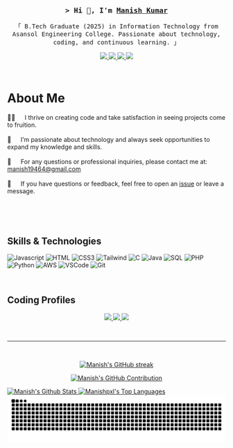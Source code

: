 <!-- Intro  -->
<h3 align="center">
    <samp>&gt; Hi 👋, I'm
        <b><a target="_blank" href="https://manishpxl.github.io/Portfolio-Manish-Kumar/">Manish Kumar</a></b>
    </samp>
</h3>

<p align="center">
    <samp>「 B.Tech Graduate (2025) in Information Technology from Asansol Engineering College. Passionate about technology, coding, and continuous learning. 」
    </samp>
</p>

<p align="center">
    <a href="https://manishpxl.github.io/Portfolio-Manish-Kumar/" target="blank">
        <img src="https://img.shields.io/badge/Website-DC143C?style=for-the-badge&logo=medium&logoColor=white"/>
    </a>
    <a href="https://www.linkedin.com/in/manish-kumar-7b0535229/" target="_blank">
        <img src="https://img.shields.io/badge/LinkedIn-0077B5?style=for-the-badge&logo=linkedin&logoColor=white"/>
    </a>
    <a href="https://x.com/manishpxl" target="_blank">
        <img src="https://img.shields.io/badge/Twitter-1DA1F2?style=for-the-badge&logo=twitter&logoColor=white"/>
    </a>
    <a href="https://www.instagram.com/manish.pxl" target="_blank">
        <img src="https://img.shields.io/badge/Instagram-fe4164?style=for-the-badge&logo=instagram&logoColor=white"/>
    </a> 
</p>
<br />

<!-- About Section -->
# About Me

<p>
 👨‍💻 &emsp; I thrive on creating code and take satisfaction in seeing projects come to fruition. <br/><br/>
 🌟 &emsp; I’m passionate about technology and always seek opportunities to expand my knowledge and skills. <br/><br/>
 📧 &emsp; For any questions or professional inquiries, please contact me at: <a href="mailto:manish19464@gmail.com">manish19464@gmail.com</a> <br/><br/>
 💬 &emsp; If you have questions or feedback, feel free to open an <a href="https://github.com/manishpxl/contact-repository-/issues">issue</a> or leave a message.
</p>

<br/>
<br/>
<br/>

## Skills & Technologies

![Javascript](https://img.shields.io/badge/Javascript-F0DB4F?style=for-the-badge&labelColor=black&logo=javascript&logoColor=F0DB4F)
![HTML](https://img.shields.io/badge/HTML5-E34F26?style=for-the-badge&logo=html5&logoColor=white)
![CSS3](https://img.shields.io/badge/CSS3-1572B6?style=for-the-badge&logo=css3&logoColor=white)
![Tailwind](https://img.shields.io/badge/Tailwind_CSS-092749?style=for-the-badge&logo=tailwindcss&logoColor=06B6D4&labelColor=000000)
![C](https://img.shields.io/badge/C-A8B9CC?style=for-the-badge&logo=c&logoColor=white)
![Java](https://img.shields.io/badge/Java-007396?style=for-the-badge&logo=openjdk&logoColor=white)
![SQL](https://img.shields.io/badge/SQL-4479A1?style=for-the-badge&logo=mysql&logoColor=white)
![PHP](https://img.shields.io/badge/PHP-777BB4?style=for-the-badge&logo=php&logoColor=white)
![Python](https://img.shields.io/badge/Python-3776AB?style=for-the-badge&logo=python&logoColor=white)
![AWS](https://img.shields.io/badge/AWS-232F3E?style=for-the-badge&logo=amazonaws&logoColor=white)
![VSCode](https://img.shields.io/badge/Visual_Studio-0078d7?style=for-the-badge&logo=visual%20studio&logoColor=white)
![Git](https://img.shields.io/badge/Git-F05032?style=for-the-badge&logo=git&logoColor=white)

<br/>

## Coding Profiles

<p align="center">
    <a href="https://leetcode.com/u/manishpxl/" target="_blank">
        <img src="https://img.shields.io/badge/LeetCode-FFA116?style=for-the-badge&logo=leetcode&logoColor=white"/>
    </a>
    <a href="https://www.geeksforgeeks.org/user/manishpxl/" target="_blank">
        <img src="https://img.shields.io/badge/GeeksforGeeks-0F9D58?style=for-the-badge&logo=geeksforgeeks&logoColor=white"/>
    </a>
    <a href="https://www.naukri.com/code360/profile/manishpxl" target="_blank">
        <img src="https://img.shields.io/badge/Coding%20Ninjas-DD0031?style=for-the-badge&logo=codingninjas&logoColor=white"/>
    </a>
</p>

<br/>

<hr/>
<br/>

<p align="center">
  <a href="https://github.com/manishpxl">
    <img src="https://github-readme-streak-stats.herokuapp.com/?user=manishpxl&theme=radical&border=7F3FBF&background=0D1117" alt="Manish's GitHub streak"/>
  </a>
</p>

<p align="center">
  <a href="https://github.com/manishpxl">
    <img src="https://github-profile-summary-cards.vercel.app/api/cards/profile-details?username=manishpxl&theme=radical" alt="Manish's GitHub Contribution"/>
  </a>
</p>

<a> 
    <a href="https://github.com/manishpxl">
        <img alt="Manish's Github Stats" src="https://denvercoder1-github-readme-stats.vercel.app/api?username=manishpxl&show_icons=true&count_private=true&theme=react&border_color=7F3FBF&bg_color=0D1117&title_color=F85D7F&icon_color=F8D866" height="192px" width="49.5%"/>
    </a>
    <a href="https://github.com/manishpxl">
        <img alt="Manishpxl's Top Languages" src="https://denvercoder1-github-readme-stats.vercel.app/api/top-langs/?username=manishpxl&langs_count=8&layout=compact&theme=react&border_color=7F3FBF&bg_color=0D1117&title_color=F85D7F&icon_color=F8D866" height="192px" width="49.5%"/>
    </a>
    <br/>
</a>

<div align="center">
  <img src="https://raw.githubusercontent.com/manishpxl/manishpxl/output/snake.svg" alt="Snake animation" />
</div>
